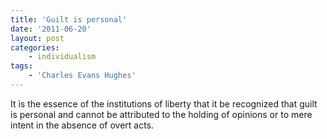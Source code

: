 ```yaml
---
title: 'Guilt is personal'
date: '2011-06-20'
layout: post
categories:
    - individualism
tags:
    - 'Charles Evans Hughes'
---
```


It is the essence of the institutions of liberty that it be recognized that guilt is personal and cannot be attributed to the holding of opinions or to mere intent in the absence of overt acts.